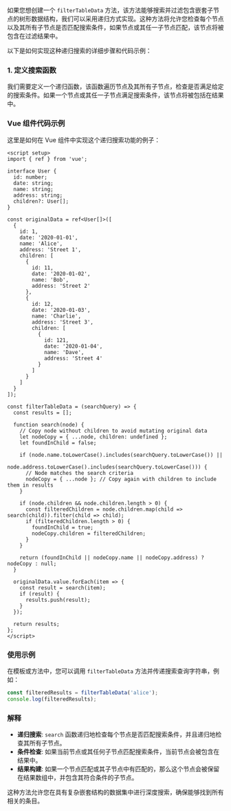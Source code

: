 如果您想创建一个 `filterTableData` 方法，该方法能够搜索并过滤包含嵌套子节点的树形数据结构，我们可以采用递归方式实现。这种方法将允许您检查每个节点以及其所有子节点是否匹配搜索条件，如果节点或其任一子节点匹配，该节点将被包含在过滤结果中。

以下是如何实现这种递归搜索的详细步骤和代码示例：

### 1. 定义搜索函数

我们需要定义一个递归函数，该函数遍历节点及其所有子节点，检查是否满足给定的搜索条件。如果一个节点或其任一子节点满足搜索条件，该节点将被包括在结果中。

### Vue 组件代码示例

这里是如何在 Vue 组件中实现这个递归搜索功能的例子：

```vue
<script setup>
import { ref } from 'vue';

interface User {
  id: number;
  date: string;
  name: string;
  address: string;
  children?: User[];
}

const originalData = ref<User[]>([
  {
    id: 1,
    date: '2020-01-01',
    name: 'Alice',
    address: 'Street 1',
    children: [
      {
        id: 11,
        date: '2020-01-02',
        name: 'Bob',
        address: 'Street 2'
      },
      {
        id: 12,
        date: '2020-01-03',
        name: 'Charlie',
        address: 'Street 3',
        children: [
          {
            id: 121,
            date: '2020-01-04',
            name: 'Dave',
            address: 'Street 4'
          }
        ]
      }
    ]
  }
]);

const filterTableData = (searchQuery) => {
  const results = [];
  
  function search(node) {
    // Copy node without children to avoid mutating original data
    let nodeCopy = { ...node, children: undefined };
    let foundInChild = false;

    if (node.name.toLowerCase().includes(searchQuery.toLowerCase()) ||
        node.address.toLowerCase().includes(searchQuery.toLowerCase())) {
      // Node matches the search criteria
      nodeCopy = { ...node }; // Copy again with children to include them in results
    }

    if (node.children && node.children.length > 0) {
      const filteredChildren = node.children.map(child => search(child)).filter(child => child);
      if (filteredChildren.length > 0) {
        foundInChild = true;
        nodeCopy.children = filteredChildren;
      }
    }

    return (foundInChild || nodeCopy.name || nodeCopy.address) ? nodeCopy : null;
  }

  originalData.value.forEach(item => {
    const result = search(item);
    if (result) {
      results.push(result);
    }
  });

  return results;
};
</script>
```

### 使用示例

在模板或方法中，您可以调用 `filterTableData` 方法并传递搜索查询字符串，例如：

```javascript
const filteredResults = filterTableData('alice');
console.log(filteredResults);
```

### 解释

- **递归搜索**: `search` 函数递归地检查每个节点是否匹配搜索条件，并且递归地检查其所有子节点。
- **条件检查**: 如果当前节点或其任何子节点匹配搜索条件，当前节点会被包含在结果中。
- **结果构建**: 如果一个节点匹配或其子节点中有匹配的，那么这个节点会被保留在结果数组中，并包含其符合条件的子节点。

这种方法允许您在具有复杂嵌套结构的数据集中进行深度搜索，确保能够找到所有相关的条目。